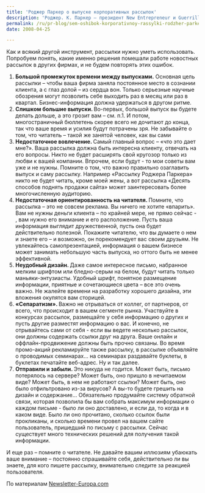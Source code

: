 ```yaml
---
title: 'Роджер Паркер о выпуске корпоративных рассылок'
description: 'Роджер. К. Паркер – президент New Entrepreneur и Guerrilla Marketing Design, автор книг и методик успешного продвижения. Как и всякий другой инструмент, рассылки нужно уметь использовать. Попробуем понять, какие именно решения помешали работе новостных рассылок в других фирмах, и не будем повторять этих ошибок.'
permalink: /ru/pr-blog/sem-oshibok-korporativnoy-rassylki-rodzher-parker-delitsya-opytom
date: 2008-04-25

---
```


Как и всякий другой инструмент, рассылки нужно уметь использовать. Попробуем понять, какие именно решения помешали работе новостных рассылок в других фирмах, и не будем повторять этих ошибок.

<ol>
<li><strong>Большой промежуток времени между выпусками.</strong> Основная цель рассылки – чтобы ваша фирма заняла постоянное место в сознании клиента, а с глаз долой – из сердца вон. Только серьезные научные обозрения могут позволить себе выходить раз в месяц или раз в квартал. Бизнес-информация должна удержаться в другом ритме.  </li>
<li><strong>Слишком большие выпуски. </strong> Во-первых, большой выпуск вы будете делать дольше, а это грозит вам – см. п.1. И потом, многостраничный бюллетень скорее всего не дочитают до конца, так что ваше время и усилия будут потрачены зря. Не забывайте о том, что читатель – такой же занятой человек, как вы сами</li>
<li><strong> Недостаточное вовлечение. </strong> Самый главный вопрос – «что это дает мне?». Ваша рассылка должна быть интересна клиенту, отвечать на его вопросы. Никто не будет расширять свой кругозор только из любви к вашей компании. Впрочем, если будут - то мои советы вам уже и не нужны. Помните о том, что важно правильно озаглавить выпуск и саму рассылку. Например «Рассылку Роджера Паркера» никто не будет читать, кроме моей жены, а вот рассылка «Десять способов поднять продажи сайта» может заинтересовать более многочисленную аудиторию. </li>
<li><strong>Недостаточная ориентированность на читателя. </strong> Помните, что рассылка – это не совсем реклама. Вы ничего не хотите «впарить». Вам не нужны деньги клиента – по крайней мере, не прямо сейчас - , вам нужно его внимание и его расположение. Пусть ваша информация выглядит дружественной, пусть она будет действительно полезной. Покажите читателю, что вы думаете о нем и знаете его – и возможно, он порекомендует вас своим друзьям. Не увлекайтесь самопрезентацией, информация о вашем бизнесе может занимать небольшую часть выпуска, но оттого быть не менее эффективной.</li>
<li> <strong>Неудобный дизайн. </strong>Даже самое интересное письмо, набранное мелким шрифтом или бледно-серым на белом, будут читать только маньяки-энтузиасты. Удобный шрифт, понятное размещение информации, приятные и сочетающиеся цвета – все это очень важно. Не жалейте времени на разработку хорошего дизайна, эти вложения окупятся вам сторицей.</li>
<li><strong>«Сепаратизм». </strong>Важно не отрываться от коллег, от партнеров, от всего, что происходит в вашем сегменте рынка. Участвуйте в конкурсах рассылок, размещайте у себя информацию о других и пусть другие разместят информацию о вас. И конечно, не отрывайтесь сами от себя  - если вы ведете несколько рассылок, они должны содержать ссылки друг на друга. Ваше онлайн и оффлайн-продвижение должны быть прочно связаны. Во время промо-акций рекламируйте также рассылку, в рассылке объявляйте о проводимых семинарах… на семинарах раздавайте буклеты, в буклетах печатайте веб-адрес. Ну и так далее.</li>
<li> <strong>Отправили и забыли. </strong>Это никуда не годится. Может быть, письмо потерялось на сервере? Может быть, оно пришло в нечитаемом виде? Может быть, в нем не работают ссылки? Может быть, оно было отфильтровано из-за вирусов? А вы-то будете грешить на дизайн и содержание… Обязательно продумайте систему обратной связи, которая позволила бы вам собрать максимум информации о  каждом письме - было ли оно доставлено, и если да, то когда и в каком виде. Было ли оно прочитано, сколько ссылок были прокликаны, и сколько времени провел на вашем сайте пользователь, пришедший по письму с рассылки. Сейчас существует много технических решений для получения такой информации.</li>
</ol>

И еще раз – помните о читателе. Не давайте вашим иллюзиям убаюкать ваше внимание – постоянно спрашивайте себя, действительно ли вы знаете, для кого пишете рассылку, внимательно следите за реакцией пользователя.

По материалам <a href="http://www.newsletter-europa.com/newsletters/the-8-biggest-newsletter-marketing-mistakes-23.php">Newsletter-Europa.com</a>

